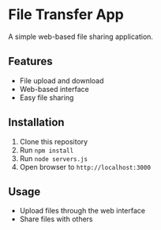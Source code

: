 # File Transfer App

A simple web-based file sharing application.

## Features
- File upload and download
- Web-based interface
- Easy file sharing

## Installation
1. Clone this repository
2. Run `npm install`
3. Run `node servers.js`
4. Open browser to `http://localhost:3000`

## Usage
- Upload files through the web interface
- Share files with others
